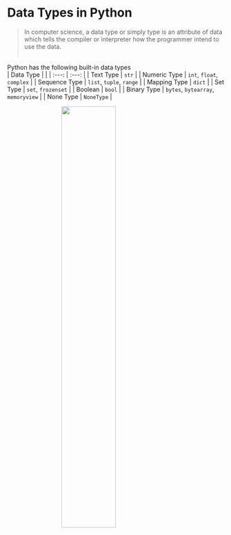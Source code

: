 # Data Types in Python
> In computer science, a data type or simply type is an attribute of data which tells the compiler or interpreter how the programmer intend to use the data.
<br><br>

Python has the following built-in data types <br>
| Data Type | |
| :---: | :---: |
| Text Type | `str` |
| Numeric Type | `int`, `float`, `complex` |
| Sequence Type | `list`, `tuple`, `range` |
| Mapping Type | `dict` |
| Set Type | `set`, `frozenset` |
| Boolean | `bool` |
| Binary Type | `bytes`, `bytearray`, `memoryview` |
| None Type | `NoneType` |

<img style="width:50%; display:block; margin-left:auto; margin-right:auto;" src="https://upload.wikimedia.org/wikipedia/commons/thumb/1/10/Python_3._The_standard_type_hierarchy.png/636px-Python_3._The_standard_type_hierarchy.png"> 
